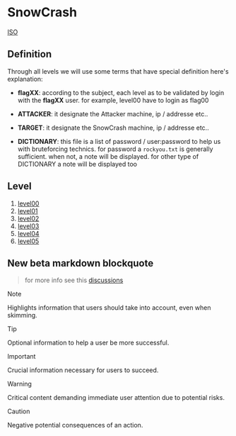 # SnowCrash

[ISO](https://cdn.intra.42.fr/isos/SnowCrash.iso)

## Definition

Through all levels we will use some terms that have special definition
here's explanation:

- **flagXX**: according to the subject, each level as to be validated by login
  with the **flagXX** user. for example, level00 have to login as flag00

- **ATTACKER**: it designate the Attacker machine, ip / addresse etc..

- **TARGET**: it designate the SnowCrash  machine, ip / addresse etc..

- **DICTIONARY**: this file is a list of password / user:password to help us
  with bruteforcing technics. for password a `rockyou.txt` is generally
  sufficient. when not, a note will be displayed. for other type of DICTIONARY
  a note will be displayed too

## Level

1. [level00](https://github.com/Pixailz/SnowCrash/blob/main/level00/README.md)
1. [level01](https://github.com/Pixailz/SnowCrash/blob/main/level01/README.md)
1. [level02](https://github.com/Pixailz/SnowCrash/blob/main/level02/README.md)
1. [level03](https://github.com/Pixailz/SnowCrash/blob/main/level03/README.md)
1. [level04](https://github.com/Pixailz/SnowCrash/blob/main/level04/README.md)
1. [level05](https://github.com/Pixailz/SnowCrash/blob/main/level05/README.md)

## New beta markdown blockquote

> for more info see this [discussions](https://github.com/orgs/community/discussions/16925)

> [!NOTE]
> Highlights information that users should take into account, even when skimming.

> [!TIP]
> Optional information to help a user be more successful.

> [!IMPORTANT]
> Crucial information necessary for users to succeed.

> [!WARNING]
> Critical content demanding immediate user attention due to potential risks.

> [!CAUTION]
> Negative potential consequences of an action.
